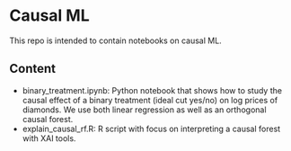 # Causal ML

This repo is intended to contain notebooks on causal ML.

## Content

- binary_treatment.ipynb: Python notebook that shows how to study the causal effect of a binary treatment (ideal cut yes/no) on log prices of diamonds. We use both linear regression as well as an orthogonal causal forest.
- explain_causal_rf.R: R script with focus on interpreting a causal forest with XAI tools.
